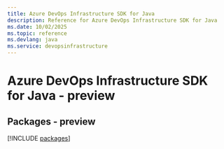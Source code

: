 ```yaml
---
title: Azure DevOps Infrastructure SDK for Java
description: Reference for Azure DevOps Infrastructure SDK for Java
ms.date: 10/02/2025
ms.topic: reference
ms.devlang: java
ms.service: devopsinfrastructure
---
```

# Azure DevOps Infrastructure SDK for Java - preview
## Packages - preview
[!INCLUDE [packages](devops-infrastructure-index.md)]